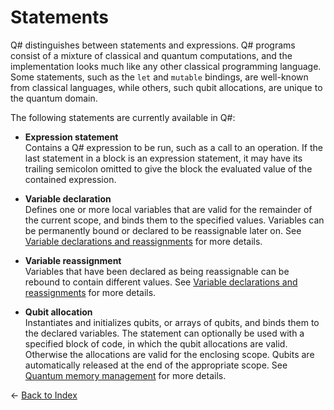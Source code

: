 # Statements

Q# distinguishes between statements and expressions. Q# programs consist of a mixture of classical and quantum computations, and the implementation looks much like any other classical programming language. Some statements, such as the `let` and `mutable` bindings, are well-known from classical languages, while others, such qubit allocations, are unique to the quantum domain.

The following statements are currently available in Q#:

* **Expression statement**    
    Contains a Q# expression to be run, such as a call to an operation. If the last statement in a block is an expression statement, it may have its trailing semicolon omitted to give the block the evaluated value of the contained expression.

* **Variable declaration**    
    Defines one or more local variables that are valid for the remainder of the current scope, and binds them to the specified values. Variables can be permanently bound or declared to be reassignable later on. See [Variable declarations and reassignments](https://github.com/microsoft/qsharp-language/blob/main/Specifications/Language/2_Statements/VariableDeclarationsAndReassignments.md#variable-declarations-and-reassignments) for more details.

* **Variable reassignment**    
    Variables that have been declared as being reassignable can be rebound to contain different values. See [Variable declarations and reassignments](https://github.com/microsoft/qsharp-language/blob/main/Specifications/Language/2_Statements/VariableDeclarationsAndReassignments.md#variable-declarations-and-reassignments) for more details.

* **Qubit allocation**    
    Instantiates and initializes qubits, or arrays of qubits, and binds them to the declared variables. The statement can optionally be used with a specified block of code, in which the qubit allocations are valid. Otherwise the allocations are valid for the enclosing scope. Qubits are automatically released at the end of the appropriate scope.
    See [Quantum memory management](https://github.com/microsoft/qsharp-language/blob/main/Specifications/Language/2_Statements/QuantumMemoryManagement.md#quantum-memory-management) for more details.

← [Back to Index](https://github.com/microsoft/qsharp-language/tree/main/Specifications/Language#index)
